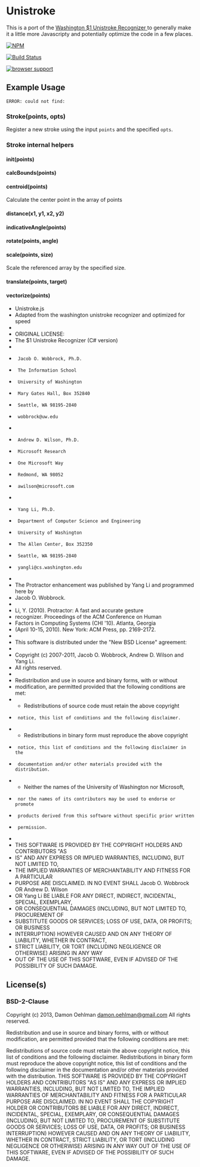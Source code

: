# Unistroke

This is a port of the [
Washington $1 Unistroke Recognizer
](http://depts.washington.edu/aimgroup/proj/dollar/index.html) to generally make it a little
more Javascripty and potentially optimize the code in a few places.


[![NPM](https://nodei.co/npm/unistroke.png)](https://nodei.co/npm/unistroke/)

[![Build Status](https://travis-ci.org/DamonOehlman/unistroke.png?branch=master)](https://travis-ci.org/DamonOehlman/unistroke)

[![browser support](https://ci.testling.com/DamonOehlman/unistroke.png)](https://ci.testling.com/DamonOehlman/unistroke)


## Example Usage

```
ERROR: could not find: 
```

### Stroke(points, opts)

Register a new stroke using the input `points` and the specified `opts`.

### Stroke internal helpers

#### init(points)

#### calcBounds(points)

#### centroid(points)

Calculate the center point in the array of points

#### distance(x1, y1, x2, y2)

#### indicativeAngle(points)

#### rotate(points, angle)

#### scale(points, size)

Scale the referenced array by the specified size.

#### translate(points, target)

#### vectorize(points)

* Unistroke.js
* Adapted from the washington unistroke recognizer and optimized for speed
* 
* ORIGINAL LICENSE:
* The $1 Unistroke Recognizer (C# version)
*
*      Jacob O. Wobbrock, Ph.D.
*      The Information School
*      University of Washington
*      Mary Gates Hall, Box 352840
*      Seattle, WA 98195-2840
*      wobbrock@uw.edu
*
*      Andrew D. Wilson, Ph.D.
*      Microsoft Research
*      One Microsoft Way
*      Redmond, WA 98052
*      awilson@microsoft.com
*
*      Yang Li, Ph.D.
*      Department of Computer Science and Engineering
*      University of Washington
*      The Allen Center, Box 352350
*      Seattle, WA 98195-2840
*      yangli@cs.washington.edu
*
* The Protractor enhancement was published by Yang Li and programmed here by 
* Jacob O. Wobbrock.
*
*  Li, Y. (2010). Protractor: A fast and accurate gesture 
*    recognizer. Proceedings of the ACM Conference on Human 
*    Factors in Computing Systems (CHI '10). Atlanta, Georgia
*    (April 10-15, 2010). New York: ACM Press, pp. 2169-2172.
* 
* This software is distributed under the "New BSD License" agreement:
* 
* Copyright (c) 2007-2011, Jacob O. Wobbrock, Andrew D. Wilson and Yang Li.
* All rights reserved.
*
* Redistribution and use in source and binary forms, with or without
* modification, are permitted provided that the following conditions are met:
*    * Redistributions of source code must retain the above copyright
*      notice, this list of conditions and the following disclaimer.
*    * Redistributions in binary form must reproduce the above copyright
*      notice, this list of conditions and the following disclaimer in the
*      documentation and/or other materials provided with the distribution.
*    * Neither the names of the University of Washington nor Microsoft,
*      nor the names of its contributors may be used to endorse or promote 
*      products derived from this software without specific prior written
*      permission.
*
* THIS SOFTWARE IS PROVIDED BY THE COPYRIGHT HOLDERS AND CONTRIBUTORS "AS
* IS" AND ANY EXPRESS OR IMPLIED WARRANTIES, INCLUDING, BUT NOT LIMITED TO,
* THE IMPLIED WARRANTIES OF MERCHANTABILITY AND FITNESS FOR A PARTICULAR
* PURPOSE ARE DISCLAIMED. IN NO EVENT SHALL Jacob O. Wobbrock OR Andrew D. Wilson
* OR Yang Li BE LIABLE FOR ANY DIRECT, INDIRECT, INCIDENTAL, SPECIAL, EXEMPLARY, 
* OR CONSEQUENTIAL DAMAGES (INCLUDING, BUT NOT LIMITED TO, PROCUREMENT OF 
* SUBSTITUTE GOODS OR SERVICES; LOSS OF USE, DATA, OR PROFITS; OR BUSINESS 
* INTERRUPTION) HOWEVER CAUSED AND ON ANY THEORY OF LIABILITY, WHETHER IN CONTRACT, 
* STRICT LIABILITY, OR TORT (INCLUDING NEGLIGENCE OR OTHERWISE) ARISING IN ANY WAY
* OUT OF THE USE OF THIS SOFTWARE, EVEN IF ADVISED OF THE POSSIBILITY OF SUCH DAMAGE.

## License(s)

### BSD-2-Clause

Copyright (c) 2013, Damon Oehlman <damon.oehlman@gmail.com>
All rights reserved.

Redistribution and use in source and binary forms, with or without modification, are permitted provided that the following conditions are met:

Redistributions of source code must retain the above copyright notice, this list of conditions and the following disclaimer.
Redistributions in binary form must reproduce the above copyright notice, this list of conditions and the following disclaimer in the documentation and/or other materials provided with the distribution.
THIS SOFTWARE IS PROVIDED BY THE COPYRIGHT HOLDERS AND CONTRIBUTORS "AS IS" AND ANY EXPRESS OR IMPLIED WARRANTIES, INCLUDING, BUT NOT LIMITED TO, THE IMPLIED WARRANTIES OF MERCHANTABILITY AND FITNESS FOR A PARTICULAR PURPOSE ARE DISCLAIMED. IN NO EVENT SHALL THE COPYRIGHT HOLDER OR CONTRIBUTORS BE LIABLE FOR ANY DIRECT, INDIRECT, INCIDENTAL, SPECIAL, EXEMPLARY, OR CONSEQUENTIAL DAMAGES (INCLUDING, BUT NOT LIMITED TO, PROCUREMENT OF SUBSTITUTE GOODS OR SERVICES; LOSS OF USE, DATA, OR PROFITS; OR BUSINESS INTERRUPTION) HOWEVER CAUSED AND ON ANY THEORY OF LIABILITY, WHETHER IN CONTRACT, STRICT LIABILITY, OR TORT (INCLUDING NEGLIGENCE OR OTHERWISE) ARISING IN ANY WAY OUT OF THE USE OF THIS SOFTWARE, EVEN IF ADVISED OF THE POSSIBILITY OF SUCH DAMAGE.
